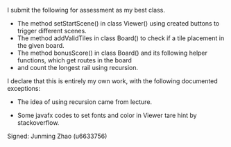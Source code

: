 I submit the following for assessment as my best class.

* The method setStartScene() in class Viewer() using created buttons to trigger different scenes.
* The method addValidTiles in class Board() to check if a tile placement in the given board.
* The method bonusScore() in class Board() and its following helper functions, which get routes in the board
* and count the longest rail using recursion.

I declare that this is entirely my own work, with the following documented exceptions:

* The idea of using recursion came from lecture.

* Some javafx codes to set fonts and color in Viewer tare hint by stackoverflow.

Signed: Junming Zhao (u6633756)
